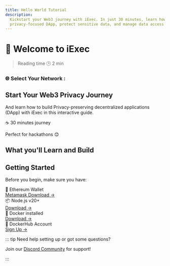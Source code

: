 ```yaml
---
title: Hello World Tutorial
description:
  Kickstart your Web3 journey with iExec. In just 30 minutes, learn how to build
  privacy-focused DApp, protect sensitive data, and manage data access.
---
```


<script setup>
import { Icon } from '@iconify/vue';
import InfoIcon from '@/components/InfoIcon.vue'
import Banner from '../components/Banner.vue'
import Container from '../components/Container.vue'
import CardWithBorder from '../components/CardWithBorder.vue'
import CardGrid from '../components/CardGrid.vue'
import Badge from '../components/Badge.vue'
import TutorialCard from '../components/TutorialCard.vue'
</script>

# 👋 Welcome to iExec

> Reading time 🕒 2 min

<CardWithBorder>
  <div class="flex gap-2 items-center flex-wrap">
    <h3 class="my-0! text-lg font-medium">🌐 Select Your Network :</h3>
    <ChainSelector />
  </div>
</CardWithBorder>

<Banner>

## Start Your Web3 Privacy Journey

And learn how to build Privacy-preserving decentralized applications (DApp) with
iExec in this interactive guide.

  <div class="mt-6 w-fit grid justify-center mx-auto sm:mx-0 sm:grid-cols-2 items-center gap-4">
    <span class="bg-gray-900 text-white px-4 py-2 rounded-full font-medium">☕ 30 minutes journey</span>
    <p class="my-0!">Perfect for hackathons 😊</p>
  </div>
</Banner>

## What you'll Learn and Build

<CardGrid>

<TutorialCard
    href="helloWorld/1-overview"
    title="1 - iExec Overview"
    readTime="8 min read"
    description="Discover how iExec technologies work and the problems they solve"
    actionText="Read"
    badgeVariant="primary"
  />

<TutorialCard
    href="helloWorld/2-protectData"
    title="2. Protect Your Data"
    readTime="6 min read"
    description="Learn to secure your sensitive data using our developer tools"
    actionText="Read"
    badgeVariant="primary"
  />

<TutorialCard
    href="helloWorld/3-buildIApp"
    title="3. Build your iApp"
    readTime="10 min read"
    description="Build and run your first iExec App to work with protected data in a safe environment"
    actionText="Read"
    badgeVariant="primary"
  />

<TutorialCard
    href="helloWorld/4-manageDataAccess"
    title="4. Manage Data Access"
    readTime="6 min read"
    description="Learn advanced data access management, permissions and monetization"
    actionText="Read"
    badgeVariant="primary"
  />

<TutorialCard
    href="helloWorld/5-bonusChapter"
    title="Bonus Chapter"
    description="Finish the journey with a surprise bonus chapter!"
    actionText="Special content"
    variant="bonus"
  /> </CardGrid>

## Getting Started

Before you begin, make sure you have:

<div class="flex flex-col gap-2 my-4 pl-0">
  <div class="flex items-center gap-4 text-left">
    <div class="flex items-center gap-1 flex-1 text-sm font-medium">
      🦊 Ethereum Wallet
      <InfoIcon tooltip="Required to interact with iExec protocol, manage your data access permissions, and handle transactions on the iExec platform" />
    </div>
    <a target="_blank" href="https://chromewebstore.google.com/detail/metamask/nkbihfbeogaeaoehlefnkodbefgpgknn" class="no-underline! text-sm ml-auto hover:underline!">Metamask Download →</a>
  </div>
  <div class="flex items-center gap-4 text-left">
    <div class="flex items-center gap-1 flex-1 text-sm font-medium">
      📦 Node.js v20+
      <InfoIcon tooltip="Required runtime environment for running JavaScript code and managing project dependencies" />
    </div>
    <a target="_blank" href="https://nodejs.org/en/" class="no-underline! text-sm ml-auto hover:underline!">Download →</a>
  </div>
   <div class="flex items-center gap-4 text-left">
    <div class="flex items-center gap-1 flex-1 text-sm font-medium">
      🐳 Docker installed
      <InfoIcon tooltip="Docker is essential for creating isolated containers that package your iExec applications with all dependencies. This ensures consistent and secure execution across different environments, especially in TEEs (Trusted Execution Environments)" />
    </div>
    <a target="_blank" href="https://docker.com/" class="no-underline! text-sm ml-auto hover:underline!">Download →</a>
  </div>
  
  <div class="flex items-center gap-4 text-left">
    <div class="flex items-center gap-1 flex-1 text-sm font-medium">
      🐳 DockerHub Account
      <InfoIcon tooltip="Needed to publish and manage your iExec applications in containers for secure deployment" />
    </div>
    <a target="_blank" href="https://hub.docker.com/" class="no-underline! text-sm ml-auto hover:underline!">Sign Up →</a>
  </div>
</div>

::: tip Need help setting up or got some questions?

Join our <a target="_blank" href="https://discord.gg/6yrgRH6ATD">Discord
Community</a> for support!

:::
